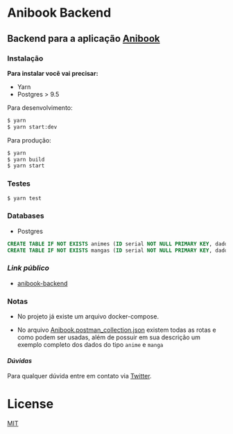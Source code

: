 # Anibook Backend

## Backend para a aplicação [Anibook](https://github.com/Bruce2107/anibook-frontend)

### **Instalação**

**Para instalar você vai precisar:**

- Yarn
- Postgres > 9.5

Para desenvolvimento:

```sh
$ yarn
$ yarn start:dev
```

Para produção:

```sh
$ yarn
$ yarn build
$ yarn start
```

### **Testes**

```sh
$ yarn test
```

### **Databases**

- Postgres

```sql
CREATE TABLE IF NOT EXISTS animes (ID serial NOT NULL PRIMARY KEY, dados json NOT NULL);
CREATE TABLE IF NOT EXISTS mangas (ID serial NOT NULL PRIMARY KEY, dados json NOT NULL);

```

### **_Link público_**

- [anibook-backend](https://anibook-backend.herokuapp.com/)

### **Notas**

- No projeto já existe um arquivo docker-compose.

- No arquivo [Anibook.postman_collection.json](https://github.com/Bruce2107/anibook-backend/blob/development/Anibook.postman_collection.json) existem todas as rotas e como podem ser usadas, além de possuir em sua descrição um exemplo completo dos dados do tipo `anime` e `manga`

#### _Dúvidas_

Para qualquer dúvida entre em contato via [Twitter](https://twitter.com/Bruce2107).

# License

[MIT](https://github.com/Bruce2107/anibook-backend/blob/development/LICENSE)
